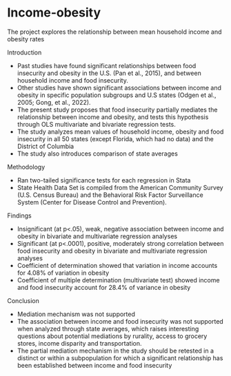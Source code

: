 # Income-obesity
The project explores the relationship between mean household income and obesity rates

Introduction
- Past studies have found significant relationships between food insecurity and obesity in the U.S. (Pan et al., 2015), and between household income and food insecurity. 
- Other studies have shown significant associations between income and obesity in specific population subgroups and U.S states (Odgen et al., 2005; Gong, et al., 2022). 
- The present study proposes that food insecurity partially mediates the relationship between income and obesity, and tests this hypothesis through OLS multivariate and bivariate regression tests.
- The study analyzes mean values of household income, obesity and food insecurity in all 50 states (except Florida, which had no data) and the District of Columbia
- The study also introduces comparison of state averages


Methodology
- Ran two-tailed significance tests for each regression in Stata
- State Health Data Set is compiled from the American Community Survey (U.S. Census Bureau) and the Behavioral Risk Factor Surveillance System (Center for Disease Control and Prevention). 


Findings 
- Insignificant (at p<.05), weak, negative association between income and obesity in bivariate and multivariate regression analyses 
- Significant (at p<.0001), positive, moderately strong correlation between food insecurity and obesity in bivariate and multivariate regression analyses
- Coefficient of determination showed that variation in income accounts for 4.08% of variation in obesity
- Coefficient of multiple determination (multivariate test) showed income and food insecurity account for 28.4% of variance in obesity     


Conclusion
- Mediation mechanism was not supported
- The association between income and food insecurity was not supported when analyzed through state averages, which raises interesting questions about potential mediations by rurality, access to grocery stores, income disparity and transportation. 
- The partial mediation mechanism in the study should be retested in a distinct or within a subpopulation for which a significant relationship has been established between income and food insecurity
